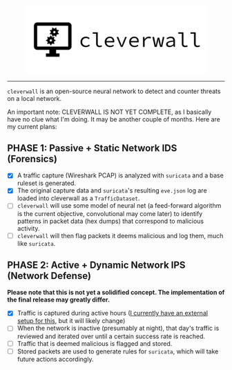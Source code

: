 <p style="text-align: center;"><img src="assets/cleverwall.png" width=420/></p>
<hr>

`cleverwall` is an open-source neural network to detect and counter threats on a local network.

An important note: CLEVERWALL IS NOT YET COMPLETE, as I basically have no clue what I'm doing. It may be another couple of months. Here are my current plans:

PHASE 1: Passive + Static Network IDS (Forensics)
-------------------------------------------------
- [x] A traffic capture (Wireshark PCAP) is analyzed with `suricata` and a base ruleset is generated.
- [x] The original capture data and `suricata`'s resulting `eve.json` log are loaded into cleverwall as a `TrafficDataset`.
- [ ] `cleverwall` will use some model of neural net (a feed-forward algorithm is the current objective, convolutional may come later) to identify patterns in packet data (hex dumps) that correspond to malicious activity.
- [ ] `cleverwall` will then flag packets it deems malicious and log them, much like `suricata`.

PHASE 2: Active + Dynamic Network IPS (Network Defense)
-------------------------------------------------------
**Please note that this is not yet a solidified concept. The implementation of the final release may greatly differ.**
- [x] Traffic is captured during active hours ([I currently have an external setup for this](https://github.com/turtlebasket/capturey), but it will likely change)
- [ ] When the network is inactive (presumably at night), that day's traffic is reviewed and iterated over until a certain success rate is reached.
- [ ] Traffic that is deemed malicious is flagged and stored.
- [ ] Stored packets are used to generate rules for `suricata`, which will take future actions accordingly.